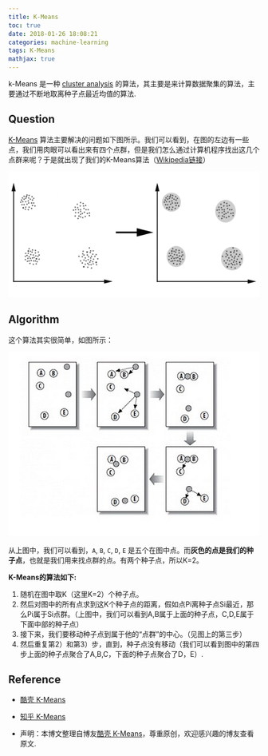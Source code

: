 ```yaml
---
title: K-Means
toc: true
date: 2018-01-26 18:08:21
categories: machine-learning
tags: K-Means
mathjax: true
---
```


<script type="text/x-mathjax-config">
  MathJax.Hub.Config({
    extensions: ["tex2jax.js"],
    jax: ["input/TeX"],
    tex2jax: {
      inlineMath: [ ['$','$'], ['\\(','\\)'] ],
      displayMath: [ ['$$','$$']],
      processEscapes: true
    }
  });
</script>
<script type="text/javascript" src="https://cdn.mathjax.org/mathjax/latest/MathJax.js?config=TeX-AMS_HTML,http://myserver.com/MathJax/config/local/local.js">
</script>

k-Means 是一种 [cluster analysis][3] 的算法，其主要是来计算数据聚集的算法，主要通过不断地取离种子点最近均值的算法.

<!-- more -->

## Question

[K-Means][4] 算法主要解决的问题如下图所示。我们可以看到，在图的左边有一些点，我们用肉眼可以看出来有四个点群，但是我们怎么通过计算机程序找出这几个点群来呢？于是就出现了我们的K-Means算法（[Wikipedia链接][4]）

![K-Means 要解决的问题][img4]

## Algorithm 

这个算法其实很简单，如图所示：

<div class="limg1">
<img src="/images/ml/coursera-week-8-5-K-Means-2.jpg" width="600" />
</div>

从上图中，我们可以看到，`A`, `B`, `C`, `D`, `E` 是五个在图中点。而**灰色的点是我们的种子点**，也就是我们用来找点群的点。有两个种子点，所以K=2。

**K-Means的算法如下:**

1. 随机在图中取K（这里K=2）个种子点。
2. 然后对图中的所有点求到这K个种子点的距离，假如点Pi离种子点Si最近，那么Pi属于Si点群。（上图中，我们可以看到A,B属于上面的种子点，C,D,E属于下面中部的种子点）
3. 接下来，我们要移动种子点到属于他的“点群”的中心。（见图上的第三步）
4. 然后重复第2）和第3）步，直到，种子点没有移动（我们可以看到图中的第四步上面的种子点聚合了A,B,C，下面的种子点聚合了D，E）.

## Reference

- [酷壳 K-Means][1]
- [知乎 K-Means][2]

- 声明：本博文整理自博友[酷壳 K-Means][1]，尊重原创，欢迎感兴趣的博友查看原文.

[1]: https://coolshell.cn/articles/7779.html
[2]: https://zhuanlan.zhihu.com/p/20432322

[3]: https://en.wikipedia.org/wiki/Cluster_analysis
[4]: https://en.wikipedia.org/wiki/K-means_clustering

[img1]: /images/ml/coursera-week-8-1.png
[img2]: /images/ml/coursera-week-8-2.jpg
[img3]: /images/ml/coursera-week-8-3.png
[img4]: /images/ml/coursera-week-8-4-K-Means.gif
[img5]: /images/ml/coursera-week-8-5-K-Means-2.jpg






